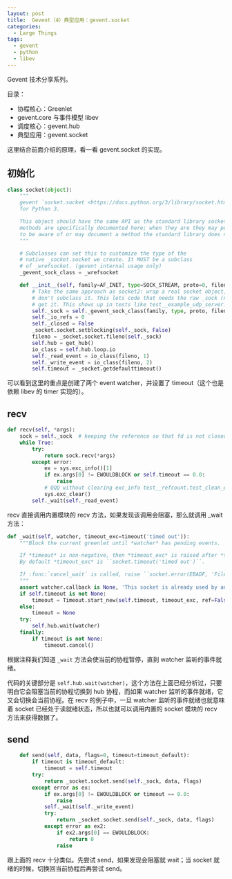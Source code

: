 ```yaml
---
layout: post
title:  Gevent（4）典型应用：gevent.socket
categories:
  - Large Things
tags:
  - gevent
  - python
  - libev
---
```


Gevent 技术分享系列。

目录：

* 协程核心：Greenlet
* gevent.core 与事件模型 libev
* 调度核心：gevent.hub 
* 典型应用：gevent.socket

这里结合前面介绍的原理，看一看 gevent.socket 的实现。

## 初始化

```py
class socket(object):
    """
    gevent `socket.socket <https://docs.python.org/3/library/socket.html#socket-objects>`_
    for Python 3.

    This object should have the same API as the standard library socket linked to above. Not all
    methods are specifically documented here; when they are they may point out a difference
    to be aware of or may document a method the standard library does not.
    """

    # Subclasses can set this to customize the type of the
    # native _socket.socket we create. It MUST be a subclass
    # of _wrefsocket. (gevent internal usage only)
    _gevent_sock_class = _wrefsocket

    def __init__(self, family=AF_INET, type=SOCK_STREAM, proto=0, fileno=None):
        # Take the same approach as socket2: wrap a real socket object,
        # don't subclass it. This lets code that needs the raw _sock (not tied to the hub)
        # get it. This shows up in tests like test__example_udp_server.
        self._sock = self._gevent_sock_class(family, type, proto, fileno)
        self._io_refs = 0
        self._closed = False
        _socket.socket.setblocking(self._sock, False)
        fileno = _socket.socket.fileno(self._sock)
        self.hub = get_hub()
        io_class = self.hub.loop.io
        self._read_event = io_class(fileno, 1)
        self._write_event = io_class(fileno, 2)
        self.timeout = _socket.getdefaulttimeout()
```

可以看到这里的重点是创建了两个 event watcher，并设置了 timeout（这个也是依赖 libev 的 timer 实现的）。

## recv

```py
def recv(self, *args):
    sock = self._sock  # keeping the reference so that fd is not closed during waiting
    while True:
        try:
            return sock.recv(*args)
        except error:
            ex = sys.exc_info()[1]
            if ex.args[0] != EWOULDBLOCK or self.timeout == 0.0:
                raise
            # QQQ without clearing exc_info test__refcount.test_clean_exit fails
            sys.exc_clear()
        self._wait(self._read_event)
```

recv 直接调用内置模块的 recv 方法，如果发现该调用会阻塞，那么就调用 _wait 方法：

```py
def _wait(self, watcher, timeout_exc=timeout('timed out')):
    """Block the current greenlet until *watcher* has pending events.

    If *timeout* is non-negative, then *timeout_exc* is raised after *timeout* second has passed.
    By default *timeout_exc* is ``socket.timeout('timed out')``.

    If :func:`cancel_wait` is called, raise ``socket.error(EBADF, 'File descriptor was closed in another greenlet')``.
    """
    assert watcher.callback is None, 'This socket is already used by another greenlet: %r' % (watcher.callback, )
    if self.timeout is not None:
        timeout = Timeout.start_new(self.timeout, timeout_exc, ref=False)
    else:
        timeout = None
    try:
        self.hub.wait(watcher)
    finally:
        if timeout is not None:
            timeout.cancel()
```

根据注释我们知道 `_wait` 方法会使当前的协程暂停，直到 watcher 监听的事件就绪。

代码的关键部分是 `self.hub.wait(watcher)`，这个方法在上面已经分析过，只要明白它会阻塞当前的协程切换到 hub 协程，而如果 watcher 监听的事件就绪，它又会切换会当前协程。在 recv 的例子中，一旦 watcher 监听的事件就绪也就意味着 socket 已经处于读就绪状态，所以也就可以调用内置的 socket 模块的 recv 方法来获得数据了。

## send

```py
    def send(self, data, flags=0, timeout=timeout_default):
        if timeout is timeout_default:
            timeout = self.timeout
        try:
            return _socket.socket.send(self._sock, data, flags)
        except error as ex:
            if ex.args[0] != EWOULDBLOCK or timeout == 0.0:
                raise
            self._wait(self._write_event)
            try:
                return _socket.socket.send(self._sock, data, flags)
            except error as ex2:
                if ex2.args[0] == EWOULDBLOCK:
                    return 0
                raise
```

跟上面的 recv 十分类似。先尝试 send，如果发现会阻塞就 wait；当 socket 就绪的时候，切换回当前协程后再尝试 send。